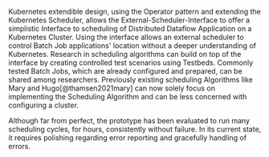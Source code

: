 Kubernetes extendible design, using the Operator pattern and extending the Kubernetes Scheduler, allows the External-Scheduler-Interface to offer a simplistic Interface to scheduling of Distributed Dataflow Application on a Kubernetes Cluster. Using the interface allows an external scheduler to control Batch Job applications' location without a deeper understanding of Kubernetes. Research in scheduling algorithms can build on top of the interface by creating controlled test scenarios using Testbeds. Commonly tested Batch Jobs, which are already configured and prepared, can be shared among researchers. Previously existing scheduling Algorithms like Mary and Hugo[@thamsen2021mary] can now solely focus on implementing the Scheduling Algorithm and can be less concerned with configuring a cluster.

Although far from perfect, the prototype has been evaluated to run many scheduling cycles, for hours, consistently without failure. In its current state, it requires polishing regarding error reporting and gracefully handling of errors.